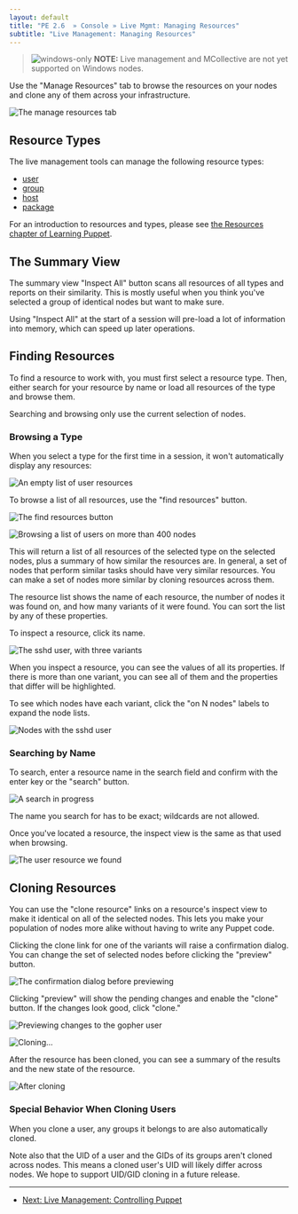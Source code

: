 ```yaml
---
layout: default
title: "PE 2.6  » Console » Live Mgmt: Managing Resources"
subtitle: "Live Management: Managing Resources"
---
```

> ![windows-only](./images/windows-logo-small.jpg) **NOTE:** Live management and MCollective are not yet supported on Windows nodes.

Use the "Manage Resources" tab to browse the resources on your nodes and clone any of them across your infrastructure.

![The manage resources tab][live_resources_main]


Resource Types
-----

The live management tools can manage the following resource types:

- [user](/references/2.7.6/type.html#user)
- [group](/references/2.7.6/type.html#group)
- [host](/references/2.7.6/type.html#host)
- [package](/references/2.7.6/type.html#package)

For an introduction to resources and types, please see [the Resources chapter of Learning Puppet](/learning/ral.html).

The Summary View
-----

The summary view "Inspect All" button scans all resources of all types and reports on their similarity. This is mostly useful when you think you've selected a group of identical nodes but want to make sure.

Using "Inspect All" at the start of a session will pre-load a lot of information into memory, which can speed up later operations.

Finding Resources
-----

To find a resource to work with, you must first select a resource type. Then, either search for your resource by name or load all resources of the type and browse them. 

Searching and browsing only use the current selection of nodes. 

### Browsing a Type

When you select a type for the first time in a session, it won't automatically display any resources:

![An empty list of user resources][live_resources_none]

To browse a list of all resources, use the "find resources" button.

![The find resources button][live_resources_findbutton]

![Browsing a list of users on more than 400 nodes][live_resources_browse_users]

This will return a list of all resources of the selected type on the selected nodes, plus a summary of how similar the resources are. In general, a set of nodes that perform similar tasks should have very similar resources. You can make a set of nodes more similar by cloning resources across them.

The resource list shows the name of each resource, the number of nodes it was found on, and how many variants of it were found. You can sort the list by any of these properties.

To inspect a resource, click its name. 

![The sshd user, with three variants][live_resources_sshd]

When you inspect a resource, you can see the values of all its properties. If there is more than one variant, you can see all of them and the properties that differ will be highlighted.

To see which nodes have each variant, click the "on N nodes" labels to expand the node lists.

![Nodes with the sshd user][live_resources_sshd_withnodes]

### Searching by Name

To search, enter a resource name in the search field and confirm with the enter key or the "search" button. 

![A search in progress][live_resources_searching]

The name you search for has to be exact; wildcards are not allowed.

Once you've located a resource, the inspect view is the same as that used when browsing.

![The user resource we found][live_resources_found]


Cloning Resources
-----

You can use the "clone resource" links on a resource's inspect view to make it identical on all of the selected nodes. This lets you make your population of nodes more alike without having to write any Puppet code. 

Clicking the clone link for one of the variants will raise a confirmation dialog. You can change the set of selected nodes before clicking the "preview" button.

![The confirmation dialog before previewing][live_resources_clone_before]

Clicking "preview" will show the pending changes and enable the "clone" button. If the changes look good, click "clone." 

![Previewing changes to the gopher user][live_resources_clone_previewing]

![Cloning...][live_resources_cloning]

After the resource has been cloned, you can see a summary of the results and the new state of the resource. 

![After cloning][live_resources_cloning_after]


### Special Behavior When Cloning Users

When you clone a user, any groups it belongs to are also automatically cloned. 

Note also that the UID of a user and the GIDs of its groups aren't cloned across nodes. This means a cloned user's UID will likely differ across nodes. We hope to support UID/GID cloning in a future release.

[live_resources_browse_users]: ./images/console/live_resources_browse_users.png
[live_resources_clone_before]: ./images/console/live_resources_clone_before.png
[live_resources_clone_previewing]: ./images/console/live_resources_clone_previewing.png
[live_resources_cloning_after]: ./images/console/live_resources_cloning_after.png
[live_resources_cloning]: ./images/console/live_resources_cloning.png
[live_resources_findbutton]: ./images/console/live_resources_findbutton.png
[live_resources_found]: ./images/console/live_resources_found.png
[live_resources_main]: ./images/console/live_resources_main.png
[live_resources_none]: ./images/console/live_resources_none.png
[live_resources_searching]: ./images/console/live_resources_searching.png
[live_resources_sshd_withnodes]: ./images/console/live_resources_sshd_withnodes.png
[live_resources_sshd]: ./images/console/live_resources_sshd.png


* * * 

- [Next: Live Management: Controlling Puppet](./console_live_puppet.html)
